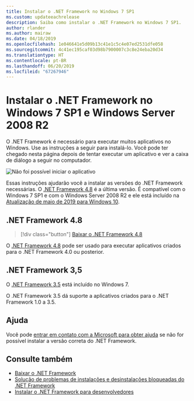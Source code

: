 ```yaml
---
title: Instalar o .NET Framework no Windows 7 SP1
ms.custom: updateeachrelease
description: Saiba como instalar o .NET Framework no Windows 7 SP1.
author: rlander
ms.author: mairaw
ms.date: 04/18/2019
ms.openlocfilehash: 1e046641e5d09b13c41e1c5c4e07ed2531dfe058
ms.sourcegitcommit: 4c41ec195caf03d98b7900007c3c8e24eba20d34
ms.translationtype: HT
ms.contentlocale: pt-BR
ms.lasthandoff: 06/20/2019
ms.locfileid: "67267946"
---
```

# <a name="install-the-net-framework-on-windows-7-sp1-and-windows-server-2008-r2"></a>Instalar o .NET Framework no Windows 7 SP1 e Windows Server 2008 R2

O .NET Framework é necessário para executar muitos aplicativos no Windows. Use as instruções a seguir para instalá-lo. Você pode ter chegado nesta página depois de tentar executar um aplicativo e ver a caixa de diálogo a seguir no computador.

![Não foi possível iniciar o aplicativo](./media/this-application-could-not-be-started.png)

Essas instruções ajudarão você a instalar as versões do .NET Framework necessárias. O [.NET Framework 4.8](https://github.com/Microsoft/dotnet/tree/master/releases/net48) é a última versão. É compatível com o Windows 7 SP1 e com o Windows Server 2008 R2 e ele está incluído na [Atualização de maio de 2019 para Windows 10](https://support.microsoft.com/help/4028685/windows-10-get-the-update).

## <a name="net-framework-48"></a>.NET Framework 4.8

> [!div class="button"]
> [Baixar o .NET Framework 4.8](https://dotnet.microsoft.com/download/dotnet-framework/net48)

O [.NET Framework 4.8](https://github.com/Microsoft/dotnet/tree/master/releases/net48) pode ser usado para executar aplicativos criados para o .NET Framework 4.0 ou posterior.

## <a name="net-framework-35"></a>.NET Framework 3,5

O [.NET Framework 3.5](https://www.microsoft.com/download/details.aspx?id=21) está incluído no Windows 7.

O .NET Framework 3.5 dá suporte a aplicativos criados para o .NET Framework 1.0 a 3.5.

## <a name="help"></a>Ajuda

Você pode [entrar em contato com a Microsoft para obter ajuda](mailto:dotnet-install-help@service.microsoft.com?subject=Install-Help) se não for possível instalar a versão correta do .NET Framework.

## <a name="see-also"></a>Consulte também

- [Baixar o .NET Framework](https://www.microsoft.com/net/download/framework?utm_source=ms-docs&utm_medium=referral)
- [Solução de problemas de instalações e desinstalações bloqueadas do .NET Framework](troubleshoot-blocked-installations-and-uninstallations.md)
- [Instalar o .NET Framework para desenvolvedores](guide-for-developers.md)
